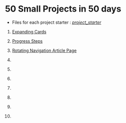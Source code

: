 # 50 Small Projects in 50 days

- Files for each project starter : [_project_starter_](_project_starter_)

1. [Expanding Cards](expanding-cards)

2. [Progress Steps](progress-steps)

3. [Rotating Navigation Article Page](rotating-navigation)

4. []()
5. []()
6. []()
7. []()
8. []()
9. []()
10. []()
